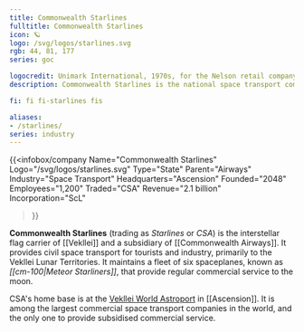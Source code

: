```yaml
---
title: Commonwealth Starlines
fulltitle: Commonwealth Starlines
icon: 🪐
logo: /svg/logos/starlines.svg
rgb: 44, 81, 177
series: goc

logocredit: Unimark International, 1970s, for the Nelson retail company.
description: Commonwealth Starlines is the national space transport company of Vekllei, and a subsidiary of Commonwealth Airways.

fi: fi fi-starlines fis

aliases:
- /starlines/
series: industry
---
```


 {{<infobox/company
	  Name="Commonwealth Starlines"
	  Logo="/svg/logos/starlines.svg"
	  Type="State"
	  Parent="Airways"
	  Industry="Space Transport"
	  Headquarters="Ascension"
	  Founded="2048"
	  Employees="1,200"
	  Traded="CSA"
	  Revenue="2.1 billion"
	  Incorporation="ScL"
  >}}

<span class="fi fi-starlines fis"></span>  **Commonwealth Starlines** (trading as *Starlines* or *CSA*) is the interstellar flag carrier of [[Vekllei]] and a subsidiary of [[Commonwealth Airways]]. It provides civil space transport for tourists and industry, primarily to the Vekllei Lunar Territories. It maintains a fleet of six spaceplanes, known as *[[cm-100|Meteor Starliners]]*, that provide regular commercial service to the moon.

CSA's home base is at the [Vekllei World Astroport](/cosmodrome/) in [[Ascension]]. It is among the largest commercial space transport companies in the world, and the only one to provide subsidised commercial service.
